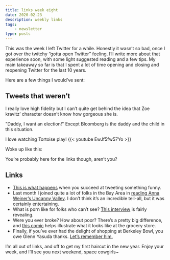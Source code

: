 ```yaml
---
title: links week eight
date: 2020-02-23
description: weekly links
tags: 
    - newsletter
type: posts
---
```


This was the week I left Twitter for a while. Honestly it wasn’t so bad, once I got over the twitchy “gotta open Twitter” feeling. I’ll write more about that experience soon, with some light suggested reading and a few tips. My main takeaway so far is that I spent a lot of time opening and closing and reopening Twitter for the last 10 years.

Here are a few things I would’ve sent:

## Tweets that weren’t 

I really love high fidelity but I can’t quite get behind the idea that Zoe kravitz’ character doesn’t know how gorgeous she is.

"Daddy, I want an election!" Except Bloomberg is the daddy and the child in this situation.

I love watching Tortoise play! 
{{< youtube EwJf5fw57Yo >}}

Woke up like this: 


You’re probably here for the links though, aren’t you?

## Links

- [This is what happens](https://www.vulture.com/2020/02/alexis-pereira-viral-essay-twitter-joke-diary.html) when you succeed at tweeting something funny.
- Last month I joined quite a lot of folks in the Bay Area in [reading Anna Weiner’s Uncanny Valley](https://www.thenation.com/article/culture/culture-anna-wiener-uncanny-valley-review/). I don’t think it’s an incredible tell-all, but it was certainly entertaining.
- What is porn like for folks who can’t see? [This interview](https://slate.com/culture/2020/02/pornhub-audio-description-interview-accessibility.html) is fairly revealing.
- Were you ever broke? How about poor? There’s a pretty big difference, and [this comic](https://longreads.com/2018/06/12/the-difference-between-being-broke-and-being-poor/) helps illustrate what it looks like at the grocery store.
- Finally, if you’ve ever had the delight of shopping at Berkeley Bowl, you owe Glenn Yasuda thanks. [Let’s remember him.](https://sf.eater.com/2020/2/20/21145724/glenn-yasuda-berkeley-bowl-obituary)

I’m all out of links, and off to get my first haircut in the new year. Enjoy your week, and I’ll see you next weekend, space cowgirls~